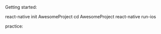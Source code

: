 Getting started:

react-native init AwesomeProject
cd AwesomeProject
react-native run-ios

practice:

